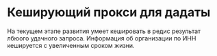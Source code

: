 Кеширующий прокси для дадаты
============================

На текущем этапе развития умеет кешировать в редис результат лбюого удачного запроса.
Информация об организации по ИНН кешируется с увеличенным сроком жизни.
